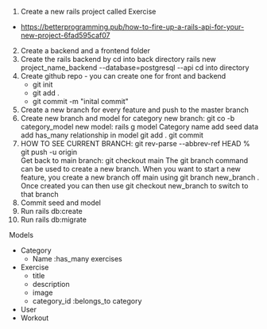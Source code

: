 1. Create a new rails project called Exercise
 - https://betterprogramming.pub/how-to-fire-up-a-rails-api-for-your-new-project-6fad595caf07
2. Create a backend and a frontend folder
3. Create the rails backend by cd into back directory
    rails new project_name_backend --database=postgresql --api
    cd into directory
4. Create github repo - you can create one for front and backend 
    - git init
    - git add .
    - git commit -m "inital commit"
5. Create a new branch for every feature and push to the master branch
6. Create new branch and model for category
    new branch: git co -b category_model
        new model: rails g model Category name
        add seed data
        add has_many relationship in model 
        git add .
        git commit
7. HOW TO SEE CURRENT BRANCH:
    git rev-parse --abbrev-ref HEAD
    %  git push -u origin  <branch name>  
    Get back to main branch: git checkout main
    The git branch command can be used to create a new branch. When you want to start a new feature, you create a new branch off main using git branch new_branch . Once created you can then use git checkout new_branch to switch to that branch
8. Commit seed and model 
9. Run rails db:create
10. Run rails db:migrate


Models
- Category
    - Name
    :has_many exercises
- Exercise
    - title
    - description
    - image
    - category_id 
    :belongs_to category 
- User
- Workout
